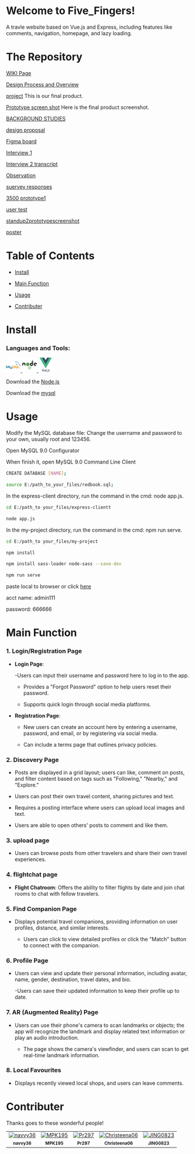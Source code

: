 # Welcome to Five_Fingers!
A travle website based on Vue.js and Express, including features like comments, navigation, homepage, and lazy loading.

# The Repository


[ WIKI Page](https://github.com/DECO-3500/Five_Fingers/wiki)

[ Design Process and Overview](https://github.com/DECO-3500/Five_Fingers/wiki/Design-Process-and-Overview)


[ project](https://github.com/DECO-3500/Five_Fingers/tree/main/project) This is our final product.

[ Prototype screen shot](https://github.com/DECO-3500/Five_Fingers/tree/main/Prototype%20screent%20shot) Here is the final product screenshot.

[ BACKGROUND STUDIES]()

[ design proposal](https://github.com/DECO-3500/Five_Fingers/blob/main/design%20proposal.pptx)

[ Figma board](https://github.com/DECO-3500/Five_Fingers/blob/main/Figma%20board.pdf)

[ Interview 1](https://github.com/DECO-3500/Five_Fingers/blob/main/Interview%201%20.docx)

[ Interview 2 transcript](https://github.com/DECO-3500/Five_Fingers/blob/main/Interview%202%20Transcript%20.pdf)

[ Observation](https://github.com/DECO-3500/Five_Fingers/blob/main/Observation.pdf)

[ suervey responses](https://github.com/DECO-3500/Five_Fingers/blob/main/SURVEY%20RESPONSES%20-%20GROUP%20PROJECT.docx)

[ 3500 prototype1](https://github.com/DECO-3500/Five_Fingers/blob/main/3500%20prototype1.pdf)

[ user test](https://github.com/DECO-3500/Five_Fingers/blob/main/User%20test.pdf)


[ standup2prototypescreenshot](https://github.com/DECO-3500/Five_Fingers/tree/main/standup2prototypescreenshot)

[ poster](https://github.com/DECO-3500/Five_Fingers/blob/main/Poster.jpg)








# Table of Contents

- [Install](#install)

- [Main Function](#main-function)

- [Usage](#usage)

- [Contributer](#contributer)

# Install
<p align="left">
</p>

<h3 align="left">Languages and Tools:</h3>
<p align="left"> <a href="https://www.mysql.com/" target="_blank" rel="noreferrer"> <img src="https://raw.githubusercontent.com/devicons/devicon/master/icons/mysql/mysql-original-wordmark.svg" alt="mysql" width="40" height="40"/> </a> <a href="https://nodejs.org" target="_blank" rel="noreferrer"> <img src="https://raw.githubusercontent.com/devicons/devicon/master/icons/nodejs/nodejs-original-wordmark.svg" alt="nodejs" width="40" height="40"/> </a> <a href="https://vuejs.org/" target="_blank" rel="noreferrer"> <img src="https://raw.githubusercontent.com/devicons/devicon/master/icons/vuejs/vuejs-original-wordmark.svg" alt="vuejs" width="40" height="40"/> </a> </p>

 Download the [Node.js](https://nodejs.org/en/download/prebuilt-installer)

 Download the [mysql](https://dev.mysql.com/downloads/mysql/)

 # Usage
Modify the MySQL database file: Change the username and password to your own, usually root and 123456.

Open MySQL 9.0 Configurator 

When finish it, open MySQL 9.0 Command Line Client

```bash
CREATE DATABASE [NAME];
```

```bash
source E:/path_to_your_files/redbook.sql;
```

In the express-client directory, run the command in the cmd: node app.js.

```bash
cd E:/path_to your_files/express-clientt
```

```bash
node app.js
```

In the my-project directory, run the command in the cmd: npm run serve.

```bash
cd E:/path_to your_files/my-project
```

```bash
npm install
```

```bash
npm install sass-loader node-sass --save-dev
```

```bash
npm run serve
```

paste local to browser   or click [here](http://localhost:8080/)

acct name: admin111

password: 666666



# Main Function



### 1. Login/Registration Page
- **Login Page**:

	-Users can input their username and password here to log in to the app.

	- Provides a "Forgot Password" option to help users reset their password.

	- Supports quick login through social media platforms.

- **Registration Page**:

	- New users can create an account here by entering a username, password, and email, or by registering via social media.

	- Can include a terms page that outlines privacy policies.


### 2. Discovery Page

- Posts are displayed in a grid layout; users can like, comment on posts, and filter content based on tags such as "Following," "Nearby," and "Explore."

- Users can post their own travel content, sharing pictures and text.

- Requires a posting interface where users can upload local images and text.

- Users are able to open others' posts to comment and like them.

### 3. upload page

- Users can browse posts from other travelers and share their own travel experiences.

### 4. flightchat page

- **Flight Chatroom**: Offers the ability to filter flights by date and join chat rooms to chat with fellow travelers.

### 5. Find Companion Page

- Displays potential travel companions, providing information on user profiles, distance, and similar interests.
  
	- Users can click to view detailed profiles or click the "Match" button to connect with the companion.

	

### 6. Profile Page
- Users can view and update their personal information, including avatar, name, gender, destination, travel dates, and bio.

	-Users can save their updated information to keep their profile up to date.

### 7. AR (Augmented Reality) Page

- Users can use their phone's camera to scan landmarks or objects; the app will recognize the landmark and display related text information or play an audio introduction.

	- The page shows the camera's viewfinder, and users can scan to get real-time landmark information.

### 8. Local Favourites

- Displays recently viewed local shops, and users can leave comments.




 # Contributer

Thanks goes to these wonderful people!

<table>
  <tr>
    <td align="center">
      <a href="https://github.com/navvy36">
        <img src="https://github.com/navvy36.png" width="80" height="80" alt="navvy36"/>
      </a><br/>
      <sub><b>navvy36</b></sub><br/>
    </td>
    <td align="center">
      <a href="https://github.com/MPK195">
        <img src="https://github.com/MPK195.png" width="80" height="80" alt="MPK195"/>
      </a><br/>
      <sub><b>MPK195</b></sub><br/>
    </td>
    <td align="center">
      <a href="https://github.com/Pr297">
        <img src="https://github.com/Pr297.png" width="80" height="80" alt="Pr297"/>
      </a><br/>
      <sub><b>Pr297</b></sub><br/>
    </td>
    <td align="center">
      <a href="https://github.com/Christeena06">
        <img src="https://github.com/Christeena06.png" width="80" height="80" alt="Christeena06"/>
      </a><br/>
      <sub><b>Christeena06</b></sub><br/>
    </td>
    <td align="center">
      <a href="https://github.com/JING0823">
        <img src="https://github.com/JING0823.png" width="80" height="80" alt="JING0823"/>
      </a><br/>
      <sub><b>JING0823</b></sub><br/>
    </td>
  </tr>
</table>
